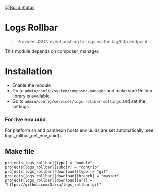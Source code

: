 [![Build Status](https://travis-ci.org/Gizra/logs_rollbar.svg?branch=master)](https://travis-ci.org/Gizra/logs_rollbar)

# Logs Rollbar

> Provides JSON event pushing to Logs via the tag/http endpoint.

This module depends on composer_manager.

# Installation

* Enable the module
* Go to ```admin/config/system/composer-manager``` and make sure Rollbar library is available.
* Go to ```admin/config/services/logs-rollbar-settings``` and set the settings

### For live env uuid
For platform sh and pantheon hosts env uuids are set automatically.
see logs_rollbar_get_env_uuid().

## Make file

```make
projects[logs_rollbar][type] = "module"
projects[logs_rollbar][subdir] = "contrib"
projects[logs_rollbar][download][type] = "git"
projects[logs_rollbar][download][branch] = "master"
projects[logs_rollbar][download][url] = "https://github.com/Gizra/logs_rollbar.git"
```
